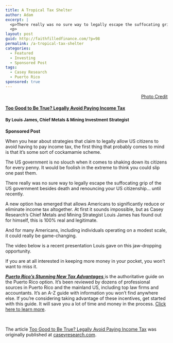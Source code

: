 ```yaml
---
title: A Tropical Tax Shelter
author: Adam
excerpt: |
  <p>There really was no sure way to legally escape the suffocating grip of the US government besides death and renouncing your US citizenship… until recently.</p> <p>A new option has emerged that allows Americans to significantly reduce or eliminate income tax altogether.</p>
  <p>
layout: post
guid: http://faithfilledfinance.com/?p=98
permalink: /a-tropical-tax-shelter
categories:
  - Featured
  - Investing
  - Sponsored Post
tags:
  - Casey Research
  - Puerto Rico
sponsored: true
---
```

<p style="text-align: right;">
  <a href="https://flic.kr/p/aJeMXr" target="_blank">Photo Credit</a>
</p>

#### [Too Good to Be True? Legally Avoid Paying Income Tax][1]  
<font size="2"></font>

#### <font size="2">By Louis James, Chief Metals & Mining Investment Strategist</font>

**Sponsored Post**

When you hear about strategies that claim to legally allow US citizens to avoid having to pay income tax, the first thing that probably comes to mind is that it&rsquo;s some sort of cockamamie scheme.



The US government is no slouch when it comes to shaking down its citizens for every penny. It would be foolish in the extreme to think you could slip one past them.

There really was no sure way to legally escape the suffocating grip of the US government besides death and renouncing your US citizenship… until recently.

A new option has emerged that allows Americans to significantly reduce or eliminate income tax altogether. At first it sounds impossible, but as Casey Research&rsquo;s Chief Metals and Mining Strategist Louis James has found out for himself, this is 100% real and legitimate.

And for many Americans, including individuals operating on a modest scale, it could really be game-changing.

The video below is a recent presentation Louis gave on this jaw-dropping opportunity.

If you are at all interested in keeping more money in your pocket, you won&rsquo;t want to miss it.

<div class='embed-container'>
</div>

<a href="http://www.caseyresearch.com/go/v3y33-2/AMW" target="_blank"><strong><em>Puerto Rico&rsquo;s Stunning New Tax&nbsp;Advantages</em></strong>&nbsp;</a>is the authoritative guide on the Puerto Rico option. It&rsquo;s been reviewed by dozens of professional sources in Puerto Rico and the mainland US, including top law firms and accountants. It&rsquo;s an A-Z guide with information you won&rsquo;t find anywhere else. If you&rsquo;re considering taking advantage of these incentives, get started with this guide. It will save you a lot of time and money in the process.&nbsp;<a href="http://www.caseyresearch.com/go/v3y64-2/AMW" target="_blank">Click here to learn more</a>.

&nbsp;

<div id="xvMdV95u77zU" style="clear:both;">
  The article <a href="http://www.caseyresearch.com/go/v3y95-2/AMW" rel="permalink">Too Good to Be True? Legally Avoid Paying Income Tax</a> was originally published at <a href="http://www.caseyresearch.com/go/v3yu6-2/AMW">caseyresearch.com</a>.
</div>

 [1]: http://www.caseyresearch.com/go/v3ydz-2/AMW
